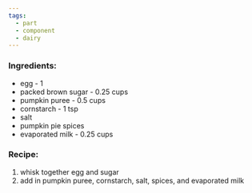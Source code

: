 ```yaml
---
tags:
  - part
  - component
  - dairy
---
```

### Ingredients:
- egg - 1
- packed brown sugar - 0.25 cups
- pumpkin puree - 0.5 cups
- cornstarch - 1 tsp
- salt
- pumpkin pie spices
- evaporated milk - 0.25 cups

### Recipe:
1. whisk together egg and sugar
2. add in pumpkin puree, cornstarch, salt, spices, and evaporated milk